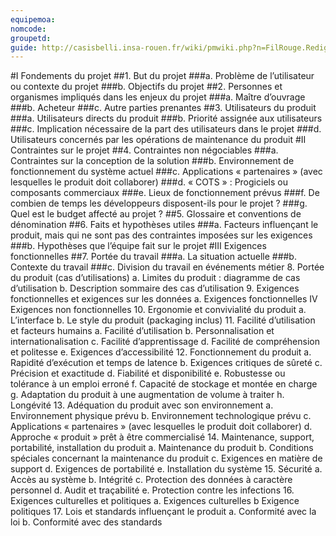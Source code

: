 ```yaml
---
equipemoa: 
nomcode: 
groupetd: 
guide: http://casisbelli.insa-rouen.fr/wiki/pmwiki.php?n=FilRouge.RedigerCdc
---
```


#I	Fondements du projet
##1. But du projet
###a. Problème de l’utilisateur ou contexte du projet 
###b. Objectifs du projet
##2. Personnes et organismes impliqués dans les enjeux du projet 
###a. Maître d’ouvrage
###b. Acheteur
###c. Autre parties prenantes
##3. Utilisateurs du produit
###a.	Utilisateurs directs du produit
###b. Priorité assignée aux utilisateurs
###c. Implication nécessaire de la part des utilisateurs dans le projet
###d. Utilisateurs concernés par les opérations de maintenance du produit
#II	Contraintes sur le projet 
##4. Contraintes non négociables
###a. Contraintes sur la conception de la solution
###b. Environnement de fonctionnement du système actuel
###c. Applications « partenaires » (avec lesquelles le produit doit collaborer)
###d. « COTS » : Progiciels ou composants commerciaux
###e. Lieux de fonctionnement prévus
###f. De combien de temps les développeurs disposent-ils pour le projet ?
###g. Quel est le budget affecté au projet ?
##5. Glossaire et conventions de dénomination
##6. Faits et hypothèses utiles
###a. Facteurs influençant le produit, mais qui ne sont pas des contraintes imposées sur les exigences
###b. Hypothèses que l’équipe fait sur le projet 
#III	Exigences fonctionnelles
##7. Portée du travail
###a. La situation actuelle
###b. Contexte du travail
###c. Division du travail en événements métier
8. Portée du produit (cas d’utilisations)
a. Limites du produit : diagramme de cas d’utilisation
b. Description sommaire des cas d’utilisation
9. Exigences fonctionnelles et exigences sur les données
a. Exigences fonctionnelles
IV	Exigences non fonctionnelles
10. Ergonomie et convivialité du produit
a. L’interface
b. Le style du produit (packaging inclus)
11. Facilité d’utilisation et facteurs humains 
a. Facilité d’utilisation
b. Personnalisation et internationalisation
c. Facilité d’apprentissage
d. Facilité de compréhension et politesse
e. Exigences d’accessibilité
12. Fonctionnement du produit
a. Rapidité d’exécution et temps de latence
b. Exigences critiques de sûreté
c. Précision et exactitude
d. Fiabilité et disponibilité
e. Robustesse ou tolérance à un emploi erroné
f. Capacité de stockage et montée en charge
g. Adaptation du produit à une augmentation de volume à traiter
h. Longévité
13. Adéquation du produit avec son environnement
a. Environnement physique prévu
b. Environnement technologique prévu
c. Applications « partenaires » (avec lesquelles le produit doit collaborer) 
d. Approche « produit » prêt à être commercialisé
14. Maintenance, support, portabilité, installation du produit
a. Maintenance du produit 
b. Conditions spéciales concernant la maintenance du produit
c. Exigences en matière de support
d. Exigences de portabilité
e. Installation du système
15. Sécurité
a. Accès au système
b. Intégrité
c. Protection des données à caractère personnel
d. Audit et traçabilité
e. Protection contre les infections
16. Exigences culturelles et politiques 
a. Exigences culturelles
b Exigence politiques
17. Lois et standards influençant le produit
a. Conformité avec la loi
b. Conformité avec des standards
